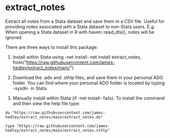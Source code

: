 # extract_notes
Extract all notes from a Stata dataset and save them in a CSV file. Useful for providing notes associated with a Stata dataset to non-Stata users. E.g. When opening a Stata dataset in R with haven::read_dta(), notes will be ignored. 

There are three ways to install this package:
  1. Install within Stata using -net install-
     net install extract_notes, from("https://raw.githubusercontent.com/james-hedley/extract_notes/main/")
  
  2. Download the .ado and .sthlp files, and save them in your personal ADO folder. You can find where your personal ADO folder is located by typing -sysdir- in Stata
 
  3. Manually install within Stata (if -net install- fails). To install the command and then view the help file type:
    
    do "https://raw.githubusercontent.com/james-hedley/extract_notes/main/extract_notes.do"
    
    type "https://raw.githubusercontent.com/james-hedley/extract_notes/main/extract_notes.sthlp"
